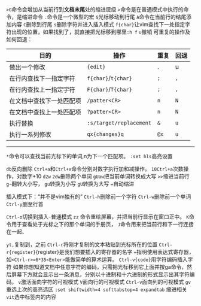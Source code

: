 `>G`命令会增加从当前行到**文档末尾**处的缩进层级
`>`命令是在普通模式中执行的命令，是缩进命令
`.`命令是一个微型的宏
`$`光标移动到行尾
`A`命令在当前行的结尾添加内容
`C`删除到行尾
`s`删除字符并进入插入模式
`f{char}`让vim查找下一处指定字符出现的位置，如果找到了，就直接把光标移到哪里`:h f`
`u`撤销
可重复的操作及如何回退：

| 目的 | 操作 | 重复 | 回退 |
| ---- | ---- | ---- | ---- |
| 做出一个修改 |  `{edit}` | . | u |
|在行内查找下一指定字符|`f{char}`/`t{char}`|`;`|`,`|
|在行内查找上一指定字符|`F{char}`/`T{char}`|`;`|`,`|
|在文档中查找下一处匹配项|`/patter<CR>`|`n`|`N`|
|在文档中查找上一处匹配项|`?patter<CR>`|`n`|`N`|
|执行替换|`:s/target/replacement`|`&`|`u`|
|执行一系列修改|`qx{changes}q`|`@x`|`u`|

----

`*`命令可以查找当前光标下的单词,n为下一个匹配项。
`:set hls`高亮设置

`db`反向删除
`Ctrl+a`和`Ctrl+x`命令分别对数字执行加和减操作。
`10Ctrl+a`次数操作，对数字+10
`d2w` `2dw`删除两个单词
`gUaw`把当前单词转换成大写
`>>`缩进当前行
`g~`翻转大小写，
`gu`转换为小写
`gU`转换为大写
`=`自动缩进

插入模式下：“并不是vim独有的”
`Ctrl-h`删除前一个字符
`Ctrl-w`删除前一个单词
`Ctrl-y`删至行首

`Ctrl-o`切换到插入-普通模式
`zz` 命令重绘屏幕，并把当前行显示在窗口正中。
`K`命令用于查看处于光标之下的那个单词的手册页，
`J`命令用来把当前行和下一行连接在一起、

`yt,`复制到，之前
`Ctrl-r`将刚才复制的文本粘贴到光标所在的位置
`Ctrl-r{register}`{register}是我们想要插入的寄存器的名字
`=`指明使用表达式寄存器，如`<Ctrl-r>=6*35<Enter>`能做简单的算术运算。
`Ctrl-v{code}`用字符编码插入字符
如果你想知道文档中任意字符的编码，只需把光标移到它上面并按ga命令，然后屏幕下方就会显示出一条消息，分别以十进制和十六进制的形式显示出其字符编码。
`v`激活面向字符的可视模式
`V`面向行的可视模式
`Ctrl-v`面向列的可视模式
`gv`重选上次的高亮选区
`:set shiftwidth=4 softtabstop=4 expandtab` 缩进相关
`vit`选中标签内的内容

